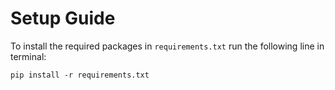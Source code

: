 # Setup Guide

To install the required packages in `requirements.txt` run the following line in terminal:

`pip install -r requirements.txt`





